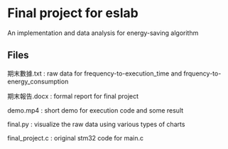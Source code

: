 # Final project for eslab

An implementation and data analysis for energy-saving algorithm

## Files

期末數據.txt : raw data for frequency-to-execution_time and frquency-to-energy_consumption

期末報告.docx : formal report for final project

demo.mp4 : short demo for execution code and some result

final.py : visualize the raw data using various types of charts

final_project.c : original stm32 code for main.c
